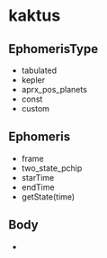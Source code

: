 # kaktus
## EphomerisType
- tabulated
- kepler
- aprx_pos_planets
- const
- custom
## Ephomeris
- frame
- two_state_pchip
- starTime
- endTime
- getState(time)
## Body
- 